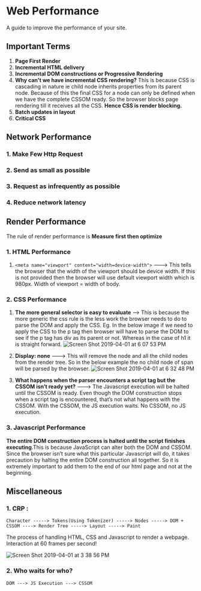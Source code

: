 # Web Performance

A guide to improve the performance of your site.

## Important Terms

1. **Page First Render**
2. **Incremental HTML delivery**
3. **Incremental DOM constructions or Progressive Rendering**
4. **Why can't we have incremental CSS rendering?**
    This is because CSS is cascading in nature ie child node inherits properties from its parent node. Because of this the final CSS for a node can only be defined when we have the complete CSSOM ready. So the browser blocks page rendering till it receives all the CSS. **Hence CSS is render blocking.**
5. **Batch updates in layout**
6. **Critical CSS**


## Network Performance

### 1. Make Few Http Request
### 2. Send as small as possible
### 3. Request as infrequently as possible
### 4. Reduce network latency

## Render Performance

The rule of render performance is **Measure first then optimize**

### 1. HTML Performance

1. `<meta name="viewport" content="width=device-width">` ---> This tells the browser that the width of the viewport should be device width. If this is not provided then the browser will use default viewport width which is 980px. Width of viewport = width of body.
    
### 2. CSS Performance

1. **The more general selector is easy to evaluate** --> This is because the more generic the css rule is the less work the browser needs to do to parse the DOM and apply the CSS. Eg. In the below image if we need to apply the CSS to the p tag then browser will have to parse the DOM to see if the p tag has div as its parent or not. Whereas in the case of h1 it is straight forward.
![Screen Shot 2019-04-01 at 6 07 53 PM](https://user-images.githubusercontent.com/46783722/55328059-234d8580-54a9-11e9-8dbc-b2f8d84a454b.png)

2. **Display: none** ---> This will remove the node and all the child nodes from the render tree. So in the below example the no child node of span will be parsed by the browser.
![Screen Shot 2019-04-01 at 6 32 48 PM](https://user-images.githubusercontent.com/46783722/55329587-9b697a80-54ac-11e9-829a-ca28f429330f.png)

3. **What happens when the parser encounters a script tag but the CSSOM isn’t ready yet?** ---> The Javascript execution will be halted until the CSSOM is ready. Even though the DOM construction stops when a script tag is encountered, that’s not what happens with the CSSOM. With the CSSOM, the JS execution waits. No CSSOM, no JS execution.


### 3. Javascript Performance 

**The entire DOM construction process is halted until the script finishes executing**.This is because JavaScript can alter both the DOM and CSSOM. Since the browser isn’t sure what this particular Javascript will do, it takes precaution by halting the entire DOM construction all together. So it is extremely important to add them to the end of our html page and not at the beginning.

## Miscellaneous

### 1. CRP : 
`Character -----> Tokens(Using Tokenizer) -----> Nodes -----> DOM + CSSOM ----> Render Tree -----> Layout -----> Paint`

The process of handling HTML, CSS and Javascript to render a webpage.
Interaction at 60 frames per second!

![Screen Shot 2019-04-01 at 3 38 56 PM](https://user-images.githubusercontent.com/46783722/55320628-2cccf280-5495-11e9-85ae-3092a73b088b.png)

### 2. Who waits for who? 

`DOM ---> JS Execution ---> CSSOM`